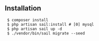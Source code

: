 ## Installation

~~~
 $ composer install
 $ php artisan sail:install # [0] mysql
 $ php artisan sail up -d
 $ ./vendor/bin/sail migrate --seed
~~~
